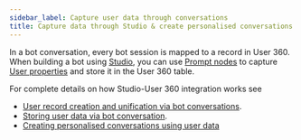```yaml
---
sidebar_label: Capture user data through conversations
title: Capture data through Studio & create personalised conversations
---
```



In a bot conversation, every bot session is mapped to a record in User 360. When building a bot using [Studio](https://docs.yellow.ai/docs/platform_concepts/studio/overview), you can use [Prompt nodes](https://docs.yellow.ai/docs/platform_concepts/studio/build/nodes/prompt-nodes) to capture [User properties](/docs/platform_concepts/engagement/cdp/user_data/user_properties) and store it in the User 360 table.


For complete details on how Studio-User 360 integration works see

* [User record creation and unification via bot conversations](https://docs.yellow.ai/docs/platform_concepts/engagement/cdp/user_data/data_capture_convers).
* [Storing user data via bot conversation](https://docs.yellow.ai/docs/platform_concepts/engagement/cdp/user_data/store_conv_data).
* [Creating personalised conversations using user data](https://docs.yellow.ai/docs/platform_concepts/engagement/cdp/user_data/personalise_conversations)


<!--

For a detailed information on how 

## Capture `userId` through conversations

To update `userId` of customers through bot conversations:

1. When building flows in [Studio](https://docs.yellow.ai/docs/platform_concepts/studio/overview), use the **Prompt** node or *Variables* node. 
3. Click **Make prompt smarter** and scroll-down to the *Additional section*.  

  ![](https://i.imgur.com/t2p6uHD.png)

4. Check **Use this as Unique ID for user**.

   ![](https://i.imgur.com/7TPjvkH.png)



## Capture user properties through conversations

The user record is updated in the database using the session mapping. 

* In the bot Builder, use [Prompt](https://docs.yellow.ai/docs/platform_concepts/studio/build/nodes/prompt-nodes) or [Variable](https://docs.yellow.ai/docs/platform_concepts/studio/build/bot-variables#412-variables--action-node) nodes to capture user properties (such as name, email, phone number, location, or any system/custom user property) through conversations.

<center>
<img src="https://i.imgur.com/p6DvR3D.png" width="60%"/>
</center>

* To extract data from a payload, use the **Input** node and store information in the relevant user property. For example, fetch user details from the user add event payload and store them in relevant user properties. 

   ![](https://i.imgur.com/0kX3iJT.png)



<center>
<img  src="https://i.imgur.com/7ltkBj4.png" width="40%"/>
</center>

:::note
The data captured through Studio conversations for [Identified Users](/docs/platform_concepts/engagement/cdp/user_data/add_user_overview#11-user-types) will be updated automatically in the Users table.
:::

## Fetch user properties through conversations

You can fetch user properties in conversations using the **Text** node by clicking on the variable dropdown and selecting any User Property manually. Instead, you can also use `{{{user.propertyName}}}`.

![](https://i.imgur.com/tFyoRXF.png)


You can also use user properties to improve engagement rates by creating personalised content.

> For example, Hi {{{variables.user_name}}}, you have unlocked an exclusive offer. Shop today and get flat 50% off. 

The property value is fetched from the user record mapped to the current session.


-->
